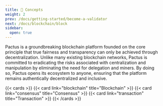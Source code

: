 ```yaml
---
title: 📔 Concepts
weight: 2
prev: /docs/getting-started/become-a-validator
next: /docs/blockchain/block
sidebar:
  open: true
---
```


Pactus is a groundbreaking blockchain platform founded on the core principle that true fairness and transparency can only be achieved through decentralization. Unlike many existing blockchain networks, Pactus is committed to eradicating the risks associated with centralization and manipulation by eliminating the need for delegation and miners. By doing so, Pactus opens its ecosystem to anyone, ensuring that the platform remains authentically decentralized and inclusive.

{{< cards >}}
  {{< card link="blockchain" title="Blockchain" >}}
  {{< card link="consensus" title="Consensus" >}}
  {{< card link="transaction" title="Transaction" >}}
{{< /cards >}}